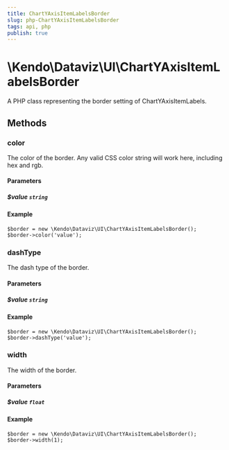 ```yaml
---
title: ChartYAxisItemLabelsBorder
slug: php-ChartYAxisItemLabelsBorder
tags: api, php
publish: true
---
```


# \Kendo\Dataviz\UI\ChartYAxisItemLabelsBorder

A PHP class representing the border setting of ChartYAxisItemLabels.


## Methods

### color
The color of the border. Any valid CSS color string will work here, including
hex and rgb.
#### Parameters

##### $value `string`



#### Example 
    $border = new \Kendo\Dataviz\UI\ChartYAxisItemLabelsBorder();
    $border->color('value');

### dashType
The dash type of the border.
#### Parameters

##### $value `string`



#### Example 
    $border = new \Kendo\Dataviz\UI\ChartYAxisItemLabelsBorder();
    $border->dashType('value');

### width
The width of the border.
#### Parameters

##### $value `float`



#### Example 
    $border = new \Kendo\Dataviz\UI\ChartYAxisItemLabelsBorder();
    $border->width(1);

